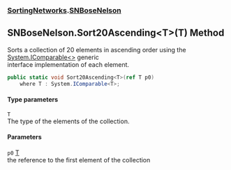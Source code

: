 ### [SortingNetworks](SortingNetworks.md 'SortingNetworks').[SNBoseNelson](SortingNetworks_SNBoseNelson.md 'SortingNetworks.SNBoseNelson')
## SNBoseNelson.Sort20Ascending&lt;T&gt;(T) Method
Sorts a collection of 20 elements in ascending order using the [System.IComparable&lt;&gt;](https://docs.microsoft.com/en-us/dotnet/api/System.IComparable-1 'System.IComparable`1') generic  
interface implementation of each element.  
```csharp
public static void Sort20Ascending<T>(ref T p0)
    where T : System.IComparable<T>;
```
#### Type parameters
<a name='SortingNetworks_SNBoseNelson_Sort20Ascending_T_(T)_T'></a>
`T`  
The type of the elements of the collection.
  
#### Parameters
<a name='SortingNetworks_SNBoseNelson_Sort20Ascending_T_(T)_p0'></a>
`p0` [T](SortingNetworks_SNBoseNelson_Sort20Ascending_T_(T).md#SortingNetworks_SNBoseNelson_Sort20Ascending_T_(T)_T 'SortingNetworks.SNBoseNelson.Sort20Ascending&lt;T&gt;(T).T')  
the reference to the first element of the collection
  
